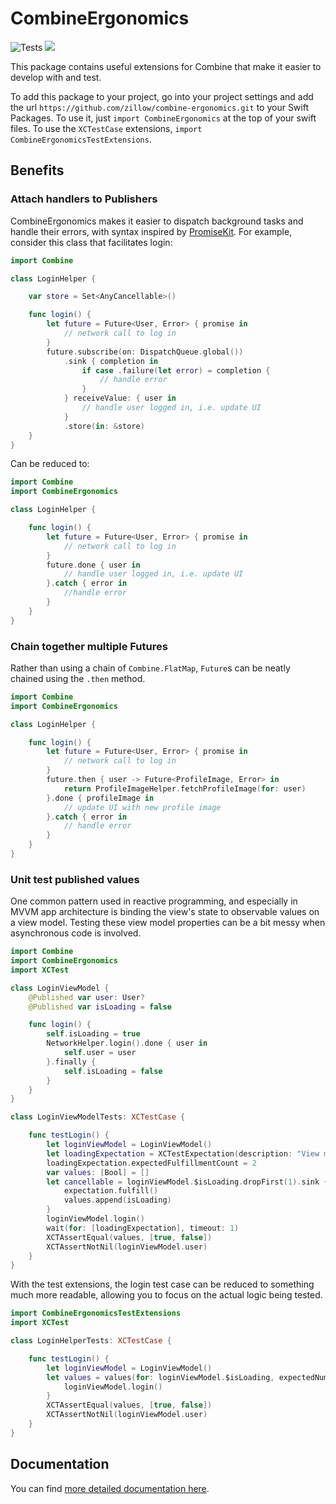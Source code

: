# CombineErgonomics
![Tests](https://github.com/zillow/combine-ergonomics/actions/workflows/build_and_test.yml/badge.svg)
![](https://img.shields.io/badge/spm-compatible-green.svg)

This package contains useful extensions for Combine that make it easier to develop with and test.

To add this package to your project, go into your project settings and add the url `https://github.com/zillow/combine-ergonomics.git` to your Swift Packages. To use it, just `import CombineErgonomics` at the top of your swift files. To use the `XCTestCase` extensions, `import CombineErgonomicsTestExtensions`.

## Benefits

### Attach handlers to Publishers

CombineErgonomics makes it easier to dispatch background tasks and handle their errors, with syntax inspired by [PromiseKit](https://github.com/mxcl/PromiseKit). For example, consider this class that facilitates login:
```swift
import Combine

class LoginHelper {

    var store = Set<AnyCancellable>()

    func login() {
        let future = Future<User, Error> { promise in
            // network call to log in
        }
        future.subscribe(on: DispatchQueue.global())
            .sink { completion in
                if case .failure(let error) = completion {
                    // handle error
                }
            } receiveValue: { user in
                // handle user logged in, i.e. update UI
            }
            .store(in: &store)
    }
}
```

Can be reduced to:

```swift
import Combine
import CombineErgonomics

class LoginHelper { 

    func login() {
        let future = Future<User, Error> { promise in
            // network call to log in
        }
        future.done { user in
            // handle user logged in, i.e. update UI
        }.catch { error in
            //handle error
        }
    }
}
```

### Chain together multiple Futures

Rather than using a chain of `Combine.FlatMap`, `Future`s can be neatly chained using the `.then` method.

```swift
import Combine
import CombineErgonomics

class LoginHelper { 

    func login() {
        let future = Future<User, Error> { promise in
            // network call to log in
        }
        future.then { user -> Future<ProfileImage, Error> in
            return ProfileImageHelper.fetchProfileImage(for: user)
        }.done { profileImage in 
            // update UI with new profile image
        }.catch { error in
            // handle error
        }
    }
}
```

### Unit test published values

One common pattern used in reactive programming, and especially in MVVM app architecture is binding the view's state to observable values on a view model. Testing these view model properties can be a bit messy when asynchronous code is involved.

```swift
import Combine
import CombineErgonomics
import XCTest

class LoginViewModel {
    @Published var user: User?
    @Published var isLoading = false

    func login() {
        self.isLoading = true
        NetworkHelper.login().done { user in
            self.user = user
        }.finally {
            self.isLoading = false
        }
    }
}

class LoginViewModelTests: XCTestCase { 

    func testLogin() {
        let loginViewModel = LoginViewModel()
        let loadingExpectation = XCTestExpectation(description: "View model starts loading, then finishes")
        loadingExpectation.expectedFulfillmentCount = 2
        var values: [Bool] = []
        let cancellable = loginViewModel.$isLoading.dropFirst(1).sink { isLoading in
            expectation.fulfill()
            values.append(isLoading)
        }
        loginViewModel.login()
        wait(for: [loadingExpectation], timeout: 1)
        XCTAssertEqual(values, [true, false])
        XCTAssertNotNil(loginViewModel.user)
    }
}
```

With the test extensions, the login test case can be reduced to something much more readable, allowing you to focus on the actual logic being tested.

```swift
import CombineErgonomicsTestExtensions
import XCTest

class LoginHelperTests: XCTestCase { 

    func testLogin() {
        let loginViewModel = LoginViewModel()
        let values = values(for: loginViewModel.$isLoading, expectedNumber: 2) {
            loginViewModel.login()
        }
        XCTAssertEqual(values, [true, false])
        XCTAssertNotNil(loginViewModel.user)
    }
}
```

## Documentation

You can find [more detailed documentation here](http://combine-ergonomics-framework-docs.s3-website-us-east-1.amazonaws.com/).
